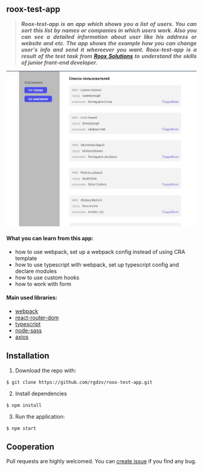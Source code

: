 ## roox-test-app

>***<p align="justify">Roox-test-app is an app which shows you a list of users. You can sort this list by names or companies in which users work. 
>Also you can see a detailed information about user like his address or website and etc. The app shows the example how you can change user's info and send it whereever you want. Roox-test-app is a result of the test task from [Roox Solutions](https://roox.notion.site/frontend-32b79baef66c4ca4a27f6f76e01a7dd2) to understand the skills of junior front-end developer.</p>***

![roox-test-app-gif](https://github.com/rgdzv/roox-test-app/blob/master/src/images/example.gif)

#### What you can learn from this app:
- how to use webpack, set up a webpack config instead of using CRA template
- how to use typescript with webpack, set up typescript config and declare modules
- how to use custom hooks
- how to work with form


#### Main used libraries:
- [webpack](https://webpack.js.org)
- [react-router-dom](https://reactrouter.com)
- [typescript](https://www.typescriptlang.org)
- [node-sass](https://github.com/sass/node-sass)
- [axios](https://axios-http.com/docs/intro)

## Installation

1. Download the repo with:
```
$ git clone https://github.com/rgdzv/roox-test-app.git
```
2. Install dependencies
```
$ npm install
```
3. Run the application:
```
$ npm start
```

## Cooperation

Pull requests are highly welcomed. You can [create issue](https://github.com/rgdzv/roox-test-app/issues) if you find any bug.
